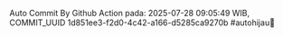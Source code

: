 Auto Commit By Github Action pada: 2025-07-28 09:05:49 WIB, COMMIT_UUID 1d851ee3-f2d0-4c42-a166-d5285ca9270b #autohijau🗿
